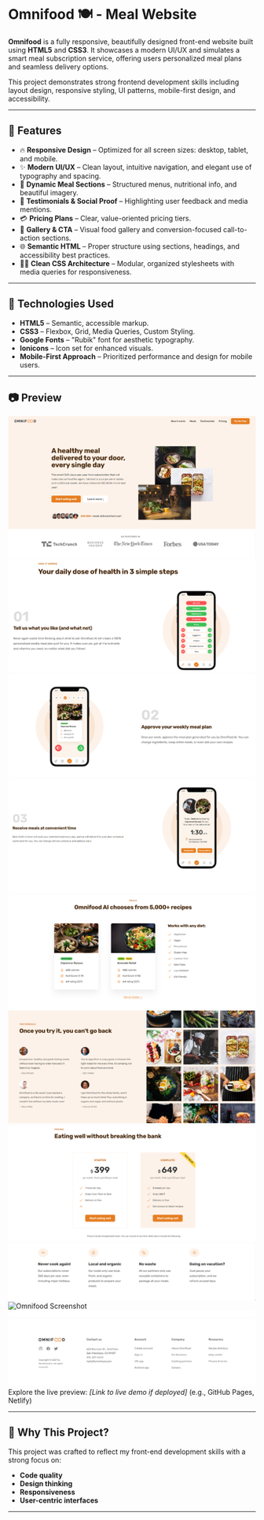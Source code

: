 # Omnifood 🍽️ - Meal Website

**Omnifood** is a fully responsive, beautifully designed front-end website built using **HTML5** and **CSS3**. It showcases a modern UI/UX and simulates a smart meal subscription service, offering users personalized meal plans and seamless delivery options.

This project demonstrates strong frontend development skills including layout design, responsive styling, UI patterns, mobile-first design, and accessibility.

---

## 🚀 Features

- 🔥 **Responsive Design** – Optimized for all screen sizes: desktop, tablet, and mobile.
- ✨ **Modern UI/UX** – Clean layout, intuitive navigation, and elegant use of typography and spacing.
- 🥗 **Dynamic Meal Sections** – Structured menus, nutritional info, and beautiful imagery.
- 👥 **Testimonials & Social Proof** – Highlighting user feedback and media mentions.
- 💳 **Pricing Plans** – Clear, value-oriented pricing tiers.
- 📸 **Gallery & CTA** – Visual food gallery and conversion-focused call-to-action sections.
- 🌐 **Semantic HTML** – Proper structure using sections, headings, and accessibility best practices.
- 🧑‍💻 **Clean CSS Architecture** – Modular, organized stylesheets with media queries for responsiveness.

---

## 📁 Technologies Used

- **HTML5** – Semantic, accessible markup.
- **CSS3** – Flexbox, Grid, Media Queries, Custom Styling.
- **Google Fonts** – "Rubik" font for aesthetic typography.
- **Ionicons** – Icon set for enhanced visuals.
- **Mobile-First Approach** – Prioritized performance and design for mobile users.

---

## 📷 Preview

![Omnifood Screenshot](img/imageOmni/s1.png)
![Omnifood Screenshot](img/imageOmni/s2.png)
![Omnifood Screenshot](img/imageOmni/s3.png)
![Omnifood Screenshot](img/imageOmni/s4.png)
![Omnifood Screenshot](img/imageOmni/s5.png)
![Omnifood Screenshot](img/imageOmni/s6.png)
![Omnifood Screenshot](img/imageOmni/s7.png)
![Omnifood Screenshot](img/imageOmni/s8.png)
![Omnifood Screenshot](img/imageOmni/s9.png)
![Omnifood Screenshot](img/imageOmni/s910.png)
![Omnifood Screenshot](img/imageOmni/s11.png)
Explore the live preview: _[Link to live demo if deployed]_ (e.g., GitHub Pages, Netlify)

---

## 💼 Why This Project?

This project was crafted to reflect my front-end development skills with a strong focus on:

- **Code quality**
- **Design thinking**
- **Responsiveness**
- **User-centric interfaces**

---
